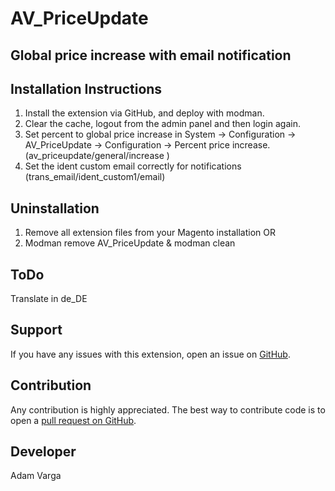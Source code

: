 AV_PriceUpdate
=====================
Global price increase with email notification
-------------------------------

Installation Instructions
-------------------------
1. Install the extension via GitHub, and deploy with modman.
2. Clear the cache, logout from the admin panel and then login again.
3. Set percent to global price increase in System -> Configuration -> AV_PriceUpdate -> Configuration -> Percent price increase. (av_priceupdate/general/increase	)
4. Set the ident custom email correctly for notifications (trans_email/ident_custom1/email)

Uninstallation
--------------
1. Remove all extension files from your Magento installation OR
2. Modman remove AV_PriceUpdate & modman clean

ToDo
-------
Translate in de_DE

Support
-------
If you have any issues with this extension, open an issue on [GitHub](https://github.com/adamvarga).

Contribution
------------
Any contribution is highly appreciated. The best way to contribute code is to open a [pull request on GitHub](https://help.github.com/articles/using-pull-requests).

Developer
---------
Adam Varga
